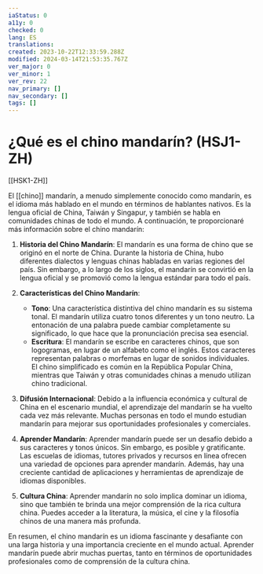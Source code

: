 ```yaml
---
iaStatus: 0
a11y: 0
checked: 0
lang: ES
translations: 
created: 2023-10-22T12:33:59.288Z
modified: 2024-03-14T21:53:35.767Z
ver_major: 0
ver_minor: 1
ver_rev: 22
nav_primary: []
nav_secondary: []
tags: []
---
```

# ¿Qué es el chino mandarín? (HSJ1-ZH)

[[HSK1-ZH]]

El [[chino]] mandarín, a menudo simplemente conocido como mandarín, es el idioma más hablado en el mundo en términos de hablantes nativos. Es la lengua oficial de China, Taiwán y Singapur, y también se habla en comunidades chinas de todo el mundo. A continuación, te proporcionaré más información sobre el chino mandarín:

1. **Historia del Chino Mandarín**: El mandarín es una forma de chino que se originó en el norte de China. Durante la historia de China, hubo diferentes dialectos y lenguas chinas habladas en varias regiones del país. Sin embargo, a lo largo de los siglos, el mandarín se convirtió en la lengua oficial y se promovió como la lengua estándar para todo el país.
    
2. **Características del Chino Mandarín**:
    
    - **Tono**: Una característica distintiva del chino mandarín es su sistema tonal. El mandarín utiliza cuatro tonos diferentes y un tono neutro. La entonación de una palabra puede cambiar completamente su significado, lo que hace que la pronunciación precisa sea esencial.
    - **Escritura**: El mandarín se escribe en caracteres chinos, que son logogramas, en lugar de un alfabeto como el inglés. Estos caracteres representan palabras o morfemas en lugar de sonidos individuales. El chino simplificado es común en la República Popular China, mientras que Taiwán y otras comunidades chinas a menudo utilizan chino tradicional.
3. **Difusión Internacional**: Debido a la influencia económica y cultural de China en el escenario mundial, el aprendizaje del mandarín se ha vuelto cada vez más relevante. Muchas personas en todo el mundo estudian mandarín para mejorar sus oportunidades profesionales y comerciales.
    
4. **Aprender Mandarín**: Aprender mandarín puede ser un desafío debido a sus caracteres y tonos únicos. Sin embargo, es posible y gratificante. Las escuelas de idiomas, tutores privados y recursos en línea ofrecen una variedad de opciones para aprender mandarín. Además, hay una creciente cantidad de aplicaciones y herramientas de aprendizaje de idiomas disponibles.
    
5. **Cultura China**: Aprender mandarín no solo implica dominar un idioma, sino que también te brinda una mejor comprensión de la rica cultura china. Puedes acceder a la literatura, la música, el cine y la filosofía chinos de una manera más profunda.
    

En resumen, el chino mandarín es un idioma fascinante y desafiante con una larga historia y una importancia creciente en el mundo actual. Aprender mandarín puede abrir muchas puertas, tanto en términos de oportunidades profesionales como de comprensión de la cultura china.